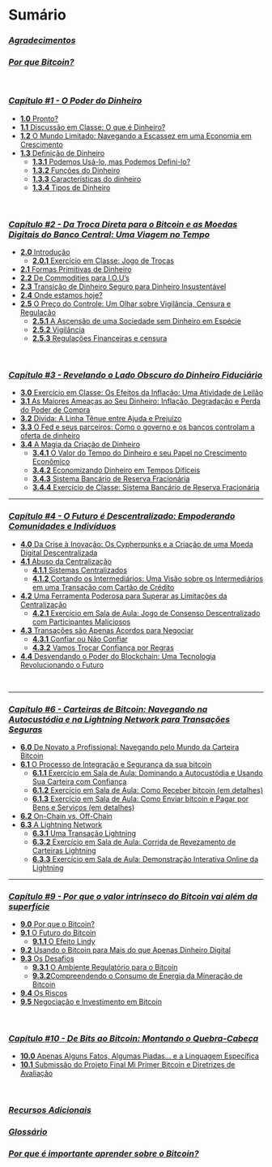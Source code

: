 # Sumário  


### _[Agradecimentos](https://github.com/MyFirstBitcoin/Translation/blob/main/Meu%20Primeiro%20Bitcoin%20-%20Portuguese/2023/Vers%C3%A3o%20web%20do%20Diploma/10.Capa-e-Agradecimentos.md#agradecimentos)_    

    
### _[Por que Bitcoin?](https://github.com/MyFirstBitcoin/Translation/blob/main/Meu%20Primeiro%20Bitcoin%20-%20Portuguese/2023/Vers%C3%A3o%20web%20do%20Diploma/12.Por-que-Bitcoin.md#por-que-bitcoin)_    

<br/>
    
### _[Capítulo #1 - O Poder do Dinheiro](https://github.com/MyFirstBitcoin/Translation/blob/main/Meu%20Primeiro%20Bitcoin%20-%20Portuguese/2023/Vers%C3%A3o%20web%20do%20Diploma/13.Cap%C3%ADtulo-1.md#cap%C3%ADtulo-1)_    
- [**1.0** Pronto?](https://github.com/MyFirstBitcoin/Translation/blob/main/Meu%20Primeiro%20Bitcoin%20-%20Portuguese/2023/Vers%C3%A3o%20web%20do%20Diploma/13.Cap%C3%ADtulo-1.md#10-pronto)    
- [**1.1** Discussão em Classe: O que é Dinheiro?](https://github.com/MyFirstBitcoin/Translation/blob/main/Meu%20Primeiro%20Bitcoin%20-%20Portuguese/2023/Vers%C3%A3o%20web%20do%20Diploma/13.Cap%C3%ADtulo-1.md#11-discuss%C3%A3o-em-classe-o-que-%C3%A9-dinheiro)    
- [**1.2** O Mundo Limitado: Navegando a Escassez em uma Economia em Crescimento](https://github.com/MyFirstBitcoin/Translation/blob/main/Meu%20Primeiro%20Bitcoin%20-%20Portuguese/2023/Vers%C3%A3o%20web%20do%20Diploma/13.Cap%C3%ADtulo-1.md#12-o-mundo-limitado-navegando-a-escassez-em-uma-economia-em-crescimento)    
- [**1.3** Definição de Dinheiro](https://github.com/MyFirstBitcoin/Translation/blob/main/Meu%20Primeiro%20Bitcoin%20-%20Portuguese/2023/Vers%C3%A3o%20web%20do%20Diploma/13.Cap%C3%ADtulo-1.md#13-defini%C3%A7%C3%A3o-de-dinheiro)    
    - [**1.3.1** Podemos Usá-lo, mas Podemos Defini-lo?](https://github.com/MyFirstBitcoin/Translation/blob/main/Meu%20Primeiro%20Bitcoin%20-%20Portuguese/2023/Vers%C3%A3o%20web%20do%20Diploma/13.Cap%C3%ADtulo-1.md#131-podemos-us%C3%A1-lo-mas-podemos-defini-lo)    
    - [**1.3.2** Funções do Dinheiro](https://github.com/MyFirstBitcoin/Translation/blob/main/Meu%20Primeiro%20Bitcoin%20-%20Portuguese/2023/Vers%C3%A3o%20web%20do%20Diploma/13.Cap%C3%ADtulo-1.md#132-fun%C3%A7%C3%B5es-do-dinheiro)    
    - [**1.3.3** Características do dinheiro](https://github.com/MyFirstBitcoin/Translation/blob/main/Meu%20Primeiro%20Bitcoin%20-%20Portuguese/2023/Vers%C3%A3o%20web%20do%20Diploma/13.Cap%C3%ADtulo-1.md#133-caracter%C3%ADsticas-do-dinheiro)    
    - [**1.3.4** Tipos de Dinheiro](https://github.com/MyFirstBitcoin/Translation/blob/main/Meu%20Primeiro%20Bitcoin%20-%20Portuguese/2023/Vers%C3%A3o%20web%20do%20Diploma/13.Cap%C3%ADtulo-1.md#134-tipos-de-dinheiro)    

<br/>

### _[Capítulo #2 - Da Troca Direta para o Bitcoin e as Moedas Digitais do Banco Central: Uma Viagem no Tempo](https://github.com/MyFirstBitcoin/Translation/blob/main/Meu%20Primeiro%20Bitcoin%20-%20Portuguese/2023/Vers%C3%A3o%20web%20do%20Diploma/14.Cap%C3%ADtulo-2.md#cap%C3%ADtulo-2)_      

- [**2.0** Introdução](https://github.com/MyFirstBitcoin/Translation/blob/main/Meu%20Primeiro%20Bitcoin%20-%20Portuguese/2023/Vers%C3%A3o%20web%20do%20Diploma/14.Cap%C3%ADtulo-2.md#20-introdu%C3%A7%C3%A3o)       
    - [**2.0.1** Exercício em Classe: Jogo de Trocas](https://github.com/MyFirstBitcoin/Translation/blob/main/Meu%20Primeiro%20Bitcoin%20-%20Portuguese/2023/Vers%C3%A3o%20web%20do%20Diploma/14.Cap%C3%ADtulo-2.md#201-exerc%C3%ADcio-em-classe-jogo-de-trocas)         
- [**2.1** Formas Primitivas de Dinheiro](https://github.com/MyFirstBitcoin/Translation/blob/main/Meu%20Primeiro%20Bitcoin%20-%20Portuguese/2023/Vers%C3%A3o%20web%20do%20Diploma/14.Cap%C3%ADtulo-2.md#21-formas-primitivas-de-dinheiro)       
- [**2.2** De Commodities para I.O.U’s](https://github.com/MyFirstBitcoin/Translation/blob/main/Meu%20Primeiro%20Bitcoin%20-%20Portuguese/2023/Vers%C3%A3o%20web%20do%20Diploma/14.Cap%C3%ADtulo-2.md#22-de-commodities-para-ious)       
- [**2.3** Transição de Dinheiro Seguro para Dinheiro Insustentável](https://github.com/MyFirstBitcoin/Translation/blob/main/Meu%20Primeiro%20Bitcoin%20-%20Portuguese/2023/Vers%C3%A3o%20web%20do%20Diploma/14.Cap%C3%ADtulo-2.md#23-transi%C3%A7%C3%A3o-de-dinheiro-seguro-para-dinheiro-insustent%C3%A1vel)      
- [**2.4** Onde estamos hoje?](https://github.com/MyFirstBitcoin/Translation/blob/main/Meu%20Primeiro%20Bitcoin%20-%20Portuguese/2023/Vers%C3%A3o%20web%20do%20Diploma/14.Cap%C3%ADtulo-2.md#24-onde-estamos-hoje)          
- [**2.5** O Preço do Controle: Um Olhar sobre Vigilância, Censura e Regulação](https://github.com/MyFirstBitcoin/Translation/blob/main/Meu%20Primeiro%20Bitcoin%20-%20Portuguese/2023/Vers%C3%A3o%20web%20do%20Diploma/14.Cap%C3%ADtulo-2.md#25-o-pre%C3%A7o-do-controle-um-olhar-sobre-vigil%C3%A2ncia-censura-e-regula%C3%A7%C3%A3o)        
    - [**2.5.1** A Ascensão de uma Sociedade sem Dinheiro em Espécie](https://github.com/MyFirstBitcoin/Translation/blob/main/Meu%20Primeiro%20Bitcoin%20-%20Portuguese/2023/Vers%C3%A3o%20web%20do%20Diploma/14.Cap%C3%ADtulo-2.md#251-a-ascens%C3%A3o-de-uma-sociedade-sem-dinheiro-em-esp%C3%A9cie)         
    - [**2.5.2** Vigilância](https://github.com/MyFirstBitcoin/Translation/blob/main/Meu%20Primeiro%20Bitcoin%20-%20Portuguese/2023/Vers%C3%A3o%20web%20do%20Diploma/14.Cap%C3%ADtulo-2.md#252-vigil%C3%A2ncia)         
    - [**2.5.3** Regulações Financeiras e censura](https://github.com/MyFirstBitcoin/Translation/blob/main/Meu%20Primeiro%20Bitcoin%20-%20Portuguese/2023/Vers%C3%A3o%20web%20do%20Diploma/14.Cap%C3%ADtulo-2.md#253-regula%C3%A7%C3%B5es-financeiras-e-censura)
 
<br/>

### _[Capítulo #3 - Revelando o Lado Obscuro do Dinheiro Fiduciário](https://github.com/MyFirstBitcoin/Translation/blob/main/Meu%20Primeiro%20Bitcoin%20-%20Portuguese/2023/Vers%C3%A3o%20web%20do%20Diploma/15.Cap%C3%ADtulo-3.md#cap%C3%ADtulo-3)_    

- [**3.0** Exercício em Classe: Os Efeitos da Inflação: Uma Atividade de Leilão](https://github.com/MyFirstBitcoin/Translation/blob/main/Meu%20Primeiro%20Bitcoin%20-%20Portuguese/2023/Vers%C3%A3o%20web%20do%20Diploma/15.Cap%C3%ADtulo-3.md#30-exerc%C3%ADcio-em-classe-os-efeitos-da-infla%C3%A7%C3%A3o-uma-atividade-de-leil%C3%A3o)      
- [**3.1** As Maiores Ameaças ao Seu Dinheiro: Inflação, Degradação e Perda do Poder de Compra](https://github.com/MyFirstBitcoin/Translation/blob/main/Meu%20Primeiro%20Bitcoin%20-%20Portuguese/2023/Vers%C3%A3o%20web%20do%20Diploma/15.Cap%C3%ADtulo-3.md#31-as-maiores-amea%C3%A7as-ao-seu-dinheiro-infla%C3%A7%C3%A3o-degrada%C3%A7%C3%A3o-e-perda-do-poder-de-compra)     
- [**3.2** Dívida: A Linha Tênue entre Ajuda e Prejuízo](https://github.com/MyFirstBitcoin/Translation/blob/main/Meu%20Primeiro%20Bitcoin%20-%20Portuguese/2023/Vers%C3%A3o%20web%20do%20Diploma/15.Cap%C3%ADtulo-3.md#32-d%C3%ADvida-a-linha-t%C3%AAnue-entre-ajuda-e-preju%C3%ADzo)     
- [**3.3** O Fed e seus parceiros: Como o governo e os bancos controlam a oferta de dinheiro](https://github.com/MyFirstBitcoin/Translation/blob/main/Meu%20Primeiro%20Bitcoin%20-%20Portuguese/2023/Vers%C3%A3o%20web%20do%20Diploma/15.Cap%C3%ADtulo-3.md#33-o-fed-e-seus-parceiros-como-o-governo-e-os-bancos-controlam-a-oferta-de-dinheiro)     
- [**3.4** A Magia da Criação de Dinheiro](https://github.com/MyFirstBitcoin/Translation/blob/main/Meu%20Primeiro%20Bitcoin%20-%20Portuguese/2023/Vers%C3%A3o%20web%20do%20Diploma/15.Cap%C3%ADtulo-3.md#34-a-magia-da-cria%C3%A7%C3%A3o-de-dinheiro)     
    - [**3.4.1** O Valor do Tempo do Dinheiro e seu Papel no Crescimento Econômico](https://github.com/MyFirstBitcoin/Translation/blob/main/Meu%20Primeiro%20Bitcoin%20-%20Portuguese/2023/Vers%C3%A3o%20web%20do%20Diploma/15.Cap%C3%ADtulo-3.md#341-o-valor-do-tempo-do-dinheiro-e-seu-papel-no-crescimento-econ%C3%B4mico)     
    - [**3.4.2** Economizando Dinheiro em Tempos Difíceis](https://github.com/MyFirstBitcoin/Translation/blob/main/Meu%20Primeiro%20Bitcoin%20-%20Portuguese/2023/Vers%C3%A3o%20web%20do%20Diploma/15.Cap%C3%ADtulo-3.md#342-economizando-dinheiro-em-tempos-dif%C3%ADceis)     
    - [**3.4.3** Sistema Bancário de Reserva Fracionária](https://github.com/MyFirstBitcoin/Translation/blob/main/Meu%20Primeiro%20Bitcoin%20-%20Portuguese/2023/Vers%C3%A3o%20web%20do%20Diploma/15.Cap%C3%ADtulo-3.md#343-sistema-banc%C3%A1rio-de-reserva-fracion%C3%A1ria)     
    - [**3.4.4** Exercício de Classe: Sistema Bancário de Reserva Fracionária](https://github.com/MyFirstBitcoin/Translation/blob/main/Meu%20Primeiro%20Bitcoin%20-%20Portuguese/2023/Vers%C3%A3o%20web%20do%20Diploma/15.Cap%C3%ADtulo-3.md#344-exerc%C3%ADcio-de-classe-sistema-banc%C3%A1rio-de-reserva-fracion%C3%A1ria)
 
________________________________________________________________________________________________

### _[Capítulo #4 - O Futuro é Descentralizado: Empoderando Comunidades e Indivíduos](https://github.com/MyFirstBitcoin/Translation/blob/main/Meu%20Primeiro%20Bitcoin%20-%20Portuguese/2023/Vers%C3%A3o%20web%20do%20Diploma/16.Cap%C3%ADtulo-4.md#cap%C3%ADtulo-4)_ 

- [**4.0** Da Crise à Inovação: Os Cypherpunks e a Criação de uma Moeda Digital Descentralizada](https://github.com/MyFirstBitcoin/Translation/blob/main/Meu%20Primeiro%20Bitcoin%20-%20Portuguese/2023/Vers%C3%A3o%20web%20do%20Diploma/16.Cap%C3%ADtulo-4.md#40-da-crise-%C3%A0-inova%C3%A7%C3%A3o-os-cypherpunks-e-a-cria%C3%A7%C3%A3o-de-uma-moeda-digital-descentralizada)    
- [**4.1** Abuso da Centralização](https://github.com/MyFirstBitcoin/Translation/blob/main/Meu%20Primeiro%20Bitcoin%20-%20Portuguese/2023/Vers%C3%A3o%20web%20do%20Diploma/16.Cap%C3%ADtulo-4.md#41-abuso-da-centraliza%C3%A7%C3%A3o)    
  - [**4.1.1** Sistemas Centralizados](https://github.com/MyFirstBitcoin/Translation/blob/main/Meu%20Primeiro%20Bitcoin%20-%20Portuguese/2023/Vers%C3%A3o%20web%20do%20Diploma/16.Cap%C3%ADtulo-4.md#411-sistemas-centralizados)    
  - [**4.1.2** Cortando os Intermediários: Uma Visão sobre os Intermediários em uma Transação com Cartão de Crédito](https://github.com/MyFirstBitcoin/Translation/blob/main/Meu%20Primeiro%20Bitcoin%20-%20Portuguese/2023/Vers%C3%A3o%20web%20do%20Diploma/16.Cap%C3%ADtulo-4.md#412-cortando-os-intermedi%C3%A1rios-uma-vis%C3%A3o-sobre-os-intermedi%C3%A1rios-em-uma-transa%C3%A7%C3%A3o-com-cart%C3%A3o-de-cr%C3%A9dito)    
- [**4.2** Uma Ferramenta Poderosa para Superar as Limitações da Centralização](https://github.com/MyFirstBitcoin/Translation/blob/main/Meu%20Primeiro%20Bitcoin%20-%20Portuguese/2023/Vers%C3%A3o%20web%20do%20Diploma/16.Cap%C3%ADtulo-4.md#42-uma-ferramenta-poderosa-para-superar-as-limita%C3%A7%C3%B5es-da-centraliza%C3%A7%C3%A3o)    
  - [**4.2.1** Exercício em Sala de Aula: Jogo de Consenso Descentralizado com Participantes Maliciosos](https://github.com/MyFirstBitcoin/Translation/blob/main/Meu%20Primeiro%20Bitcoin%20-%20Portuguese/2023/Vers%C3%A3o%20web%20do%20Diploma/16.Cap%C3%ADtulo-4.md#421-exerc%C3%ADcio-em-sala-de-aula-jogo-de-consenso-descentralizado-com-atores-maliciosos)    
- [**4.3** Transações são Apenas Acordos para Negociar](https://github.com/MyFirstBitcoin/Translation/blob/main/Meu%20Primeiro%20Bitcoin%20-%20Portuguese/2023/Vers%C3%A3o%20web%20do%20Diploma/16.Cap%C3%ADtulo-4.md#43-transa%C3%A7%C3%B5es-s%C3%A3o-apenas-acordos-de-troca)    
  - [**4.3.1** Confiar ou Não Confiar](https://github.com/MyFirstBitcoin/Translation/blob/main/Meu%20Primeiro%20Bitcoin%20-%20Portuguese/2023/Vers%C3%A3o%20web%20do%20Diploma/16.Cap%C3%ADtulo-4.md#431-confiar-ou-n%C3%A3o-confiar)    
  - [**4.3.2** Vamos Trocar Confiança por Regras](https://github.com/MyFirstBitcoin/Translation/blob/main/Meu%20Primeiro%20Bitcoin%20-%20Portuguese/2023/Vers%C3%A3o%20web%20do%20Diploma/16.Cap%C3%ADtulo-4.md#432-vamos-trocar-confian%C3%A7a-por-regras)    
- [**4.4** Desvendando o Poder do Blockchain: Uma Tecnologia Revolucionando o Futuro](https://github.com/MyFirstBitcoin/Translation/blob/main/Meu%20Primeiro%20Bitcoin%20-%20Portuguese/2023/Vers%C3%A3o%20web%20do%20Diploma/16.Cap%C3%ADtulo-4.md#44-desbloqueando-o-poder-do-blockchain-uma-tecnologia-revolucionando-o-futuro)    

<br/>


________________________________________________________________________________________________

### _[Capítulo #6 - Carteiras de Bitcoin: Navegando na Autocustódia e na Lightning Network para Transações Seguras](https://github.com/MyFirstBitcoin/Translation/blob/main/Meu%20Primeiro%20Bitcoin%20-%20Portuguese/2023/Vers%C3%A3o%20web%20do%20Diploma/18.Cap%C3%ADtulo-6.md#cap%C3%ADtulo-6)_

- [**6.0** De Novato a Profissional: Navegando pelo Mundo da Carteira Bitcoin](https://github.com/MyFirstBitcoin/Translation/blob/main/Meu%20Primeiro%20Bitcoin%20-%20Portuguese/2023/Vers%C3%A3o%20web%20do%20Diploma/18.Cap%C3%ADtulo-6.md#60-de-novato-a-profissional-navegando-pelo-mundo-da-carteira-de-bitcoin)    
- [**6.1** O Processo de Integração e Segurança da sua bitcoin](https://github.com/MyFirstBitcoin/Translation/blob/main/Meu%20Primeiro%20Bitcoin%20-%20Portuguese/2023/Vers%C3%A3o%20web%20do%20Diploma/18.Cap%C3%ADtulo-6.md#61-o-processo-de-onboarding-e-seguran%C3%A7a-do-seu-colorrgb2421450-bitcoin)    
  - [**6.1.1** Exercício em Sala de Aula: Dominando a Autocustódia e Usando Sua Carteira com Confiança](https://github.com/MyFirstBitcoin/Translation/blob/main/Meu%20Primeiro%20Bitcoin%20-%20Portuguese/2023/Vers%C3%A3o%20web%20do%20Diploma/18.Cap%C3%ADtulo-6.md#611-exerc%C3%ADcio-em-sala-de-aula-dominando-a-autocust%C3%B3dia-e-usando-sua-carteira-com-confian%C3%A7a)    
  - [**6.1.2** Exercício em Sala de Aula: Como Receber bitcoin (em detalhes)](https://github.com/MyFirstBitcoin/Translation/blob/main/Meu%20Primeiro%20Bitcoin%20-%20Portuguese/2023/Vers%C3%A3o%20web%20do%20Diploma/18.Cap%C3%ADtulo-6.md#612-exerc%C3%ADcio-em-sala-como-receber-bitcoin-detalhadamente)    
  - [**6.1.3** Exercício em Sala de Aula: Como Enviar bitcoin e Pagar por Bens e Serviços (em detalhes)](https://github.com/MyFirstBitcoin/Translation/blob/main/Meu%20Primeiro%20Bitcoin%20-%20Portuguese/2023/Vers%C3%A3o%20web%20do%20Diploma/18.Cap%C3%ADtulo-6.md#613-exerc%C3%ADcio-em-sala-como-enviar-colorrgb2421450-bitcoin-e-pagar-por-bens-e-servi%C3%A7os-detalhadamente)    
- [**6.2** On-Chain vs. Off-Chain](https://github.com/MyFirstBitcoin/Translation/blob/main/Meu%20Primeiro%20Bitcoin%20-%20Portuguese/2023/Vers%C3%A3o%20web%20do%20Diploma/18.Cap%C3%ADtulo-6.md#62-on-chain-vs-off-chain)    
- [**6.3** A Lightning Network](https://github.com/MyFirstBitcoin/Translation/blob/main/Meu%20Primeiro%20Bitcoin%20-%20Portuguese/2023/Vers%C3%A3o%20web%20do%20Diploma/18.Cap%C3%ADtulo-6.md#63-a-rede-lightning)    
  - [**6.3.1** Uma Transação Lightning](https://github.com/MyFirstBitcoin/Translation/blob/main/Meu%20Primeiro%20Bitcoin%20-%20Portuguese/2023/Vers%C3%A3o%20web%20do%20Diploma/18.Cap%C3%ADtulo-6.md#631-uma-transa%C3%A7%C3%A3o-lightning)    
  - [**6.3.2** Exercício em Sala de Aula: Corrida de Revezamento de Carteiras Lightning](https://github.com/MyFirstBitcoin/Translation/blob/main/Meu%20Primeiro%20Bitcoin%20-%20Portuguese/2023/Vers%C3%A3o%20web%20do%20Diploma/18.Cap%C3%ADtulo-6.md#632-exerc%C3%ADcio-em-sala-revezamento-de-carteira-lightning)    
  - [**6.3.3** Exercício em Sala de Aula: Demonstração Interativa Online da Lightning](https://github.com/MyFirstBitcoin/Translation/blob/main/Meu%20Primeiro%20Bitcoin%20-%20Portuguese/2023/Vers%C3%A3o%20web%20do%20Diploma/18.Cap%C3%ADtulo-6.md#633-exerc%C3%ADcio-em-sala-de-aula-demonstra%C3%A7%C3%A3o-interativa-online-da-lightning) 



________________________________________________________________________________________________

### _[Capítulo #9 - Por que o valor intrínseco do Bitcoin vai além da superfície](https://github.com/MyFirstBitcoin/Translation/blob/main/Meu%20Primeiro%20Bitcoin%20-%20Portuguese/2023/Vers%C3%A3o%20web%20do%20Diploma/21.Cap%C3%ADtulo-9.md#cap%C3%ADtulo-9)_

- [**9.0** Por que o Bitcoin?](https://github.com/MyFirstBitcoin/Translation/blob/main/Meu%20Primeiro%20Bitcoin%20-%20Portuguese/2023/Vers%C3%A3o%20web%20do%20Diploma/21.Cap%C3%ADtulo-9.md#90-por-que-o-bitcoin)    
- [**9.1** O Futuro do Bitcoin](https://github.com/MyFirstBitcoin/Translation/blob/main/Meu%20Primeiro%20Bitcoin%20-%20Portuguese/2023/Vers%C3%A3o%20web%20do%20Diploma/21.Cap%C3%ADtulo-9.md#91-o-futuro-do-bitcoin)    
  - [**9.1.1** O Efeito Lindy](https://github.com/MyFirstBitcoin/Translation/blob/main/Meu%20Primeiro%20Bitcoin%20-%20Portuguese/2023/Vers%C3%A3o%20web%20do%20Diploma/21.Cap%C3%ADtulo-9.md#911-o-efeito-lindy)    
- [**9.2** Usando o Bitcoin para Mais do que Apenas Dinheiro Digital](https://github.com/MyFirstBitcoin/Translation/blob/main/Meu%20Primeiro%20Bitcoin%20-%20Portuguese/2023/Vers%C3%A3o%20web%20do%20Diploma/21.Cap%C3%ADtulo-9.md#92-utilizando-o-colorrgb10460148-bitcoin-para-mais-do-que-apenas-dinheiro-digital)    
- [**9.3** Os Desafios](https://github.com/MyFirstBitcoin/Translation/blob/main/Meu%20Primeiro%20Bitcoin%20-%20Portuguese/2023/Vers%C3%A3o%20web%20do%20Diploma/21.Cap%C3%ADtulo-9.md#93-os-desafios)    
  - [**9.3.1** O Ambiente Regulatório para o Bitcoin](https://github.com/MyFirstBitcoin/Translation/blob/main/Meu%20Primeiro%20Bitcoin%20-%20Portuguese/2023/Vers%C3%A3o%20web%20do%20Diploma/21.Cap%C3%ADtulo-9.md#931-o-ambiente-regulat%C3%B3rio-do-colorrgb10460148-bitcoin)    
  - [**9.3.2**Compreendendo o Consumo de Energia da Mineração de Bitcoin](https://github.com/MyFirstBitcoin/Translation/blob/main/Meu%20Primeiro%20Bitcoin%20-%20Portuguese/2023/Vers%C3%A3o%20web%20do%20Diploma/21.Cap%C3%ADtulo-9.md#932-compreender-o-uso-de-energia-na-minera%C3%A7%C3%A3o-do-colorrgb10460148-bitcoin)    
- [**9.4** Os Riscos](https://github.com/MyFirstBitcoin/Translation/blob/main/Meu%20Primeiro%20Bitcoin%20-%20Portuguese/2023/Vers%C3%A3o%20web%20do%20Diploma/21.Cap%C3%ADtulo-9.md#94-os-riscos)    
- [**9.5** Negociação e Investimento em Bitcoin](https://github.com/MyFirstBitcoin/Translation/blob/main/Meu%20Primeiro%20Bitcoin%20-%20Portuguese/2023/Vers%C3%A3o%20web%20do%20Diploma/21.Cap%C3%ADtulo-9.md#95-negociar-e-investir-em-colorrgb2421450-bitcoin)

<br/>

### _[Capítulo #10 - De Bits ao Bitcoin: Montando o Quebra-Cabeça](https://github.com/MyFirstBitcoin/Translation/blob/main/Meu%20Primeiro%20Bitcoin%20-%20Portuguese/2023/Vers%C3%A3o%20web%20do%20Diploma/22.Cap%C3%ADtulo-10.md#cap%C3%ADtulo-10)_  
- [**10.0** Apenas Alguns Fatos, Algumas Piadas... e a Linguagem Específica](https://github.com/MyFirstBitcoin/Translation/blob/main/Meu%20Primeiro%20Bitcoin%20-%20Portuguese/2023/Vers%C3%A3o%20web%20do%20Diploma/22.Cap%C3%ADtulo-10.md#100-apenas-alguns-fatos-algumas-piadas-e-o-vocabul%C3%A1rio)    
- [**10.1** Submissão do Projeto Final Mi Primer Bitcoin e Diretrizes de Avaliação](https://github.com/MyFirstBitcoin/Translation/blob/main/Meu%20Primeiro%20Bitcoin%20-%20Portuguese/2023/Vers%C3%A3o%20web%20do%20Diploma/22.Cap%C3%ADtulo-10.md#101-envio-do-projeto-final-meu-primeiro-bitcoin-e-diretrizes-de-avalia%C3%A7%C3%A3o)

<br/>

### _[Recursos Adicionais](https://github.com/MyFirstBitcoin/Translation/blob/main/Meu%20Primeiro%20Bitcoin%20-%20Portuguese/2023/Vers%C3%A3o%20web%20do%20Diploma/23.Recursos-Adicionais.md#recursos-adicionais)_    


### _[Glossário](https://github.com/MyFirstBitcoin/Translation/blob/main/Meu%20Primeiro%20Bitcoin%20-%20Portuguese/2023/Vers%C3%A3o%20web%20do%20Diploma/24.Gloss%C3%A1rio.md#gloss%C3%A1rio)_    
   
    
### _[Por que é importante aprender sobre o Bitcoin?](https://github.com/MyFirstBitcoin/Translation/blob/main/Meu%20Primeiro%20Bitcoin%20-%20Portuguese/2023/Vers%C3%A3o%20web%20do%20Diploma/25.Por-que-aprender-sobre-Bitcoin.md#por-que-%C3%A9-importante-aprender-sobre-o-bitcoin)_
